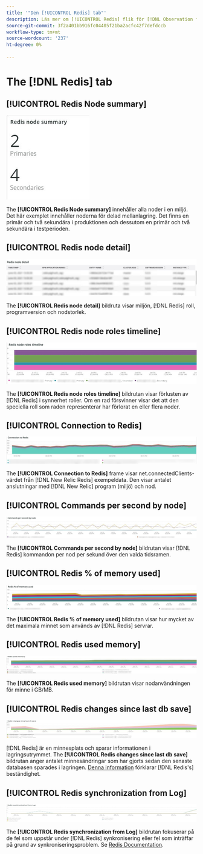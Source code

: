 ```yaml
---
title: '"Den [!UICONTROL Redis] tab"'
description: Läs mer om [!UICONTROL Redis] flik för [!DNL Observation for Adobe Commerce].
source-git-commit: 3f2a401bb916fc04405f21ba2acfc42f7defdccb
workflow-type: tm+mt
source-wordcount: '237'
ht-degree: 0%

---
```


# The [!DNL Redis] tab

## [!UICONTROL Redis Node summary]

![Redis Node summary](../../assets/tools/observation-for-adobe-commerce/redis-tab-1.jpg)

The **[!UICONTROL Redis Node summary]** innehåller alla noder i en miljö. Det här exemplet innehåller noderna för delad mellanlagring. Det finns en primär och två sekundära i produktionen och dessutom en primär och två sekundära i testperioden.

## [!UICONTROL Redis node detail]

![Redis-noddetalj](../../assets/tools/observation-for-adobe-commerce/redis-tab-2.jpg)

The **[!UICONTROL Redis node detail]** bildruta visar miljön, [!DNL Redis] roll, programversion och nodstorlek.

## [!UICONTROL Redis node roles timeline]

![Redis node roles timeline](../../assets/tools/observation-for-adobe-commerce/redis-tab-3.jpg)

The **[!UICONTROL Redis node roles timeline]** bildrutan visar förlusten av [!DNL Redis] i synnerhet roller. Om en rad försvinner visar det att den speciella roll som raden representerar har förlorat en eller flera noder.

## [!UICONTROL Connection to Redis]

![Anslutning till Redis](../../assets/tools/observation-for-adobe-commerce/redis-tab-4.jpg)

The **[!UICONTROL Connection to Redis]** frame visar net.connectedClients-värdet från [!DNL New Relic Redis] exempeldata. Den visar antalet anslutningar med [!DNL New Relic] program (miljö) och nod.

## [!UICONTROL Commands per second by node]

![Kommandon per sekund efter nod](../../assets/tools/observation-for-adobe-commerce/redis-tab-5.jpg)

The **[!UICONTROL Commands per second by node]** bildrutan visar [!DNL Redis] kommandon per nod per sekund över den valda tidsramen.

## [!UICONTROL Redis % of memory used]

![Redis % av använt minne](../../assets/tools/observation-for-adobe-commerce/redis-tab-6.jpg)

The **[!UICONTROL Redis % of memory used]** bildrutan visar hur mycket av det maximala minnet som används av [!DNL Redis] servrar.

## [!UICONTROL Redis used memory]

![Redis använt minne](../../assets/tools/observation-for-adobe-commerce/redis-tab-7.jpg)

The **[!UICONTROL Redis used memory]** bildrutan visar nodanvändningen för minne i GB/MB.

## [!UICONTROL Redis changes since last db save]

![Gör om ändringar sedan den senaste databasen sparades](../../assets/tools/observation-for-adobe-commerce/redis-tab-8.jpg)

[!DNL Redis] är en minnesplats och sparar informationen i lagringsutrymmet. The **[!UICONTROL Redis changes since last db save]** bildrutan anger antalet minnesändringar som har gjorts sedan den senaste databasen sparades i lagringen. [Denna information](https://redis.io/docs/manual/persistence/) förklarar [!DNL Redis's] beständighet.

## [!UICONTROL Redis synchronization from Log]

![Synkronisera igen från logg](../../assets/tools/observation-for-adobe-commerce/redis-tab-9.jpg)

The **[!UICONTROL Redis synchronization from Log]** bildrutan fokuserar på de fel som uppstår under [!DNL Redis] synkronisering eller fel som inträffar på grund av synkroniseringsproblem. Se [Redis Documentation](https://redis.io/docs/).
